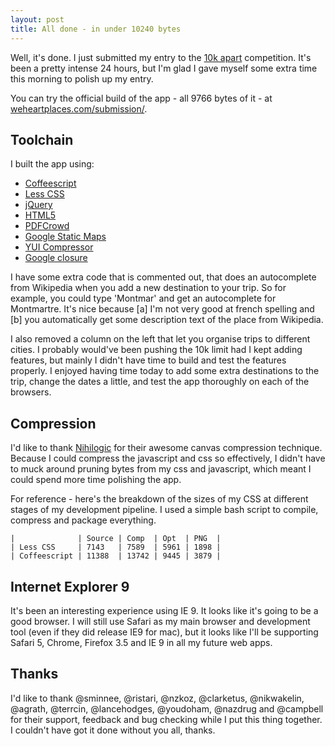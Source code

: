 ```yaml
---
layout: post
title: All done - in under 10240 bytes
---
```


Well, it's done. I just submitted my entry to the [10k apart](http://10k.aneventapart.com/) competition. It's been a pretty intense 24 hours, but I'm glad I gave myself some extra time this morning to polish up my entry.

You can try the official build of the app - all 9766 bytes of it - at [weheartplaces.com/submission/](http://weheartplaces.com/submission/).
    
## Toolchain 

I built the app using:

* [Coffeescript](http://jashkenas.github.com/coffee-script/)
* [Less CSS](http://lesscss.org/)
* [jQuery](http://api.jquery.com/)
* [HTML5](http://diveintohtml5.org/)
* [PDFCrowd](http://pdfcrowd.com/)
* [Google Static Maps](http://code.google.com/apis/maps/documentation/staticmaps/)
* [YUI Compressor](http://developer.yahoo.com/yui/compressor/)
* [Google closure](http://code.google.com/closure/)

I have some extra code that is commented out, that does an autocomplete from Wikipedia when you add a new destination to your trip. So for example, you could type 'Montmar' and get an autocomplete for Montmartre. It's nice because [a] I'm not very good at french spelling and [b] you automatically get some description text of the place from Wikipedia.

I also removed a column on the left that let you organise trips to different cities. I probably would've been pushing the 10k limit had I kept adding features, but mainly I didn't have time to build and test the features properly. I enjoyed having time today to add some extra destinations to the trip, change the dates a little, and test the app thoroughly on each of the browsers.

## Compression

I'd like to thank [Nihilogic](http://blog.nihilogic.dk/2008/05/compression-using-canvas-and-png.html) for their awesome canvas compression technique. Because I could compress the javascript and css so effectively, I didn't have to muck around pruning bytes from my css and javascript, which meant I could spend more time polishing the app.

For reference - here's the breakdown of the sizes of my CSS at different stages of my development pipeline. I used a simple bash script to compile, compress and package everything.

    |              | Source | Comp  | Opt  | PNG  |
    | Less CSS     | 7143   | 7589  | 5961 | 1898 |
    | Coffeescript | 11388  | 13742 | 9445 | 3879 |

## Internet Explorer 9

It's been an interesting experience using IE 9. It looks like it's going to be a good browser. I will still use Safari as my main browser and development tool (even if they did release IE9 for mac), but it looks like I'll be supporting Safari 5, Chrome, Firefox 3.5 and IE 9 in all my future web apps.

## Thanks

I'd like to thank @sminnee, @ristari, @nzkoz, @clarketus, @nikwakelin, @agrath, @terrcin, @lancehodges, @youdoham, @nazdrug and @campbell for their support, feedback and bug checking while I put this thing together. I couldn't have got it done without you all, thanks.

